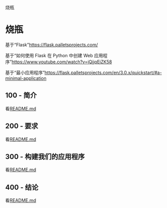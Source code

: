 烧瓶

# 烧瓶

基于“Flask”<https://flask.palletsprojects.com/>

基于“如何使用 Flask 在 Python 中创建 Web 应用程序”<https://www.youtube.com/watch?v=jQjjqEjZK58>

基于“最小应用程序”<https://flask.palletsprojects.com/en/3.0.x/quickstart/#a-minimal-application>

## 100 - 简介

看[README.md](./100/README.md)

## 200 - 要求

看[README.md](./200/README.md)

## 300 - 构建我们的应用程序

看[README.md](./300/README.md)

## 400 - 结论

看[README.md](./400/README.md)
